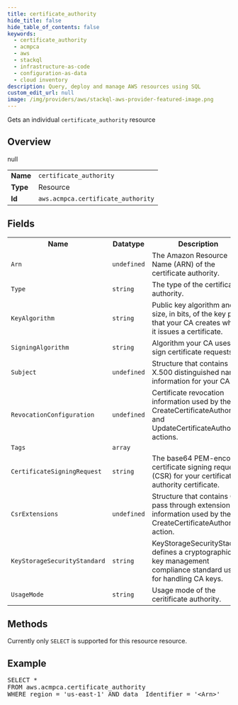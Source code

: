 ```yaml
---
title: certificate_authority
hide_title: false
hide_table_of_contents: false
keywords:
  - certificate_authority
  - acmpca
  - aws
  - stackql
  - infrastructure-as-code
  - configuration-as-data
  - cloud inventory
description: Query, deploy and manage AWS resources using SQL
custom_edit_url: null
image: /img/providers/aws/stackql-aws-provider-featured-image.png
---
```

Gets an individual <code>certificate_authority</code> resource

## Overview
<table><tbody>
<tr><td><b>Name</b></td><td><code>certificate_authority</code></td></tr>
<tr><td><b>Type</b></td><td>Resource</td></tr>
null
<tr><td><b>Id</b></td><td><code>aws.acmpca.certificate_authority</code></td></tr>
</tbody></table>

## Fields
<table><tbody>
<tr><th>Name</th><th>Datatype</th><th>Description</th></tr>
<tr><td><code>Arn</code></td><td><code>undefined</code></td><td>The Amazon Resource Name (ARN) of the certificate authority.</td></tr>
<tr><td><code>Type</code></td><td><code>string</code></td><td>The type of the certificate authority.</td></tr>
<tr><td><code>KeyAlgorithm</code></td><td><code>string</code></td><td>Public key algorithm and size, in bits, of the key pair that your CA creates when it issues a certificate.</td></tr>
<tr><td><code>SigningAlgorithm</code></td><td><code>string</code></td><td>Algorithm your CA uses to sign certificate requests.</td></tr>
<tr><td><code>Subject</code></td><td><code>undefined</code></td><td>Structure that contains X.500 distinguished name information for your CA.</td></tr>
<tr><td><code>RevocationConfiguration</code></td><td><code>undefined</code></td><td>Certificate revocation information used by the CreateCertificateAuthority and UpdateCertificateAuthority actions.</td></tr>
<tr><td><code>Tags</code></td><td><code>array</code></td><td></td></tr>
<tr><td><code>CertificateSigningRequest</code></td><td><code>string</code></td><td>The base64 PEM-encoded certificate signing request (CSR) for your certificate authority certificate.</td></tr>
<tr><td><code>CsrExtensions</code></td><td><code>undefined</code></td><td>Structure that contains CSR pass through extension information used by the CreateCertificateAuthority action.</td></tr>
<tr><td><code>KeyStorageSecurityStandard</code></td><td><code>string</code></td><td>KeyStorageSecurityStadard defines a cryptographic key management compliance standard used for handling CA keys.</td></tr>
<tr><td><code>UsageMode</code></td><td><code>string</code></td><td>Usage mode of the ceritificate authority.</td></tr>

</tbody></table>

## Methods
Currently only <code>SELECT</code> is supported for this resource resource.

## Example
<pre>
SELECT * 
FROM aws.acmpca.certificate_authority
WHERE region = 'us-east-1' AND data__Identifier = '&lt;Arn&gt;'
</pre>
